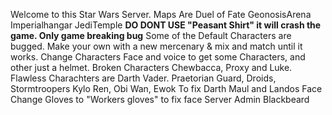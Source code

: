 Welcome to this Star Wars Server.
Maps Are 
Duel of Fate
GeonosisArena 
Imperialhangar 
JediTemple
**DO DONT USE "Peasant Shirt" it will crash the game. Only game breaking bug**
Some of the Default Characters are bugged. Make your own with a new mercenary & mix and match until it works.
Change Characters Face and voice to get some Characters, and other just a helmet.
Broken Characters Chewbacca, Proxy and Luke.
Flawless Charachters are Darth Vader. Praetorian Guard, Droids, Stormtroopers Kylo Ren, Obi Wan, Ewok
To fix Darth Maul and Landos Face Change Gloves to "Workers gloves" to fix face
Server Admin Blackbeard
